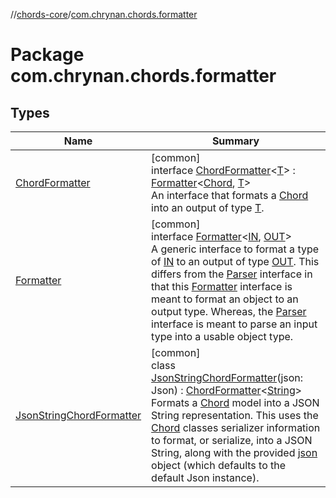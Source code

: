//[chords-core](../../index.md)/[com.chrynan.chords.formatter](index.md)

# Package com.chrynan.chords.formatter

## Types

| Name | Summary |
|---|---|
| [ChordFormatter](-chord-formatter/index.md) | [common]<br>interface [ChordFormatter](-chord-formatter/index.md)&lt;[T](-chord-formatter/index.md)&gt; : [Formatter](-formatter/index.md)&lt;[Chord](../com.chrynan.chords.model/-chord/index.md), [T](-chord-formatter/index.md)&gt; <br>An interface that formats a [Chord](../com.chrynan.chords.model/-chord/index.md) into an output of type [T](-chord-formatter/index.md). |
| [Formatter](-formatter/index.md) | [common]<br>interface [Formatter](-formatter/index.md)&lt;[IN](-formatter/index.md), [OUT](-formatter/index.md)&gt;<br>A generic interface to format a type of [IN](-formatter/index.md) to an output of type [OUT](-formatter/index.md). This differs from the [Parser](../com.chrynan.chords.parser/-parser/index.md) interface in that this [Formatter](-formatter/index.md) interface is meant to format an object to an output type. Whereas, the [Parser](../com.chrynan.chords.parser/-parser/index.md) interface is meant to parse an input type into a usable object type. |
| [JsonStringChordFormatter](-json-string-chord-formatter/index.md) | [common]<br>class [JsonStringChordFormatter](-json-string-chord-formatter/index.md)(json: Json) : [ChordFormatter](-chord-formatter/index.md)&lt;[String](https://kotlinlang.org/api/latest/jvm/stdlib/kotlin/-string/index.html)&gt; <br>Formats a [Chord](../com.chrynan.chords.model/-chord/index.md) model into a JSON String representation. This uses the [Chord](../com.chrynan.chords.model/-chord/index.md) classes serializer information to format, or serialize, into a JSON String, along with the provided [json](../../../chords-core/com.chrynan.chords.formatter/-json-string-chord-formatter/json.md) object (which defaults to the default Json instance). |
